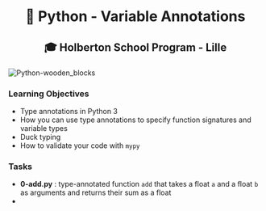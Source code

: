 # <p align = "center">🐍 Python - Variable Annotations</p>
## <p align="center">🎓 Holberton School Program - Lille</p>

![Python-wooden_blocks](https://i.imgur.com/DRPXtkk.jpg)

### Learning Objectives
- Type annotations in Python 3
- How you can use type annotations to specify function signatures and variable types
- Duck typing
- How to validate your code with `mypy`

### Tasks
- **0-add.py** : type-annotated function `add` that takes a float `a` and a float `b` as arguments and returns their sum as a float
- 


